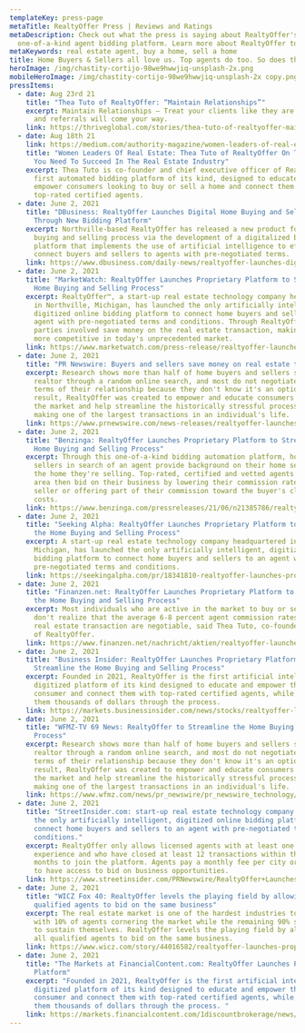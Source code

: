 ```yaml
---
templateKey: press-page
metaTitle: RealtyOffer Press | Reviews and Ratings
metaDescription: Check out what the press is saying about RealtyOffer's
  one-of-a-kind agent bidding platform. Learn more about RealtyOffer today.
metaKeywords: real estate agent, buy a home, sell a home
title: Home Buyers & Sellers all love us. Top agents do too. So does the press.
heroImage: /img/chastity-cortijo-98we9hwwjiq-unsplash-2x.png
mobileHeroImage: /img/chastity-cortijo-98we9hwwjiq-unsplash-2x copy.png
pressItems:
  - date: Aug 23rd 21
    title: "Thea Tuto of RealtyOffer: “Maintain Relationships”"
    excerpt: Maintain Relationships — Treat your clients like they are your friends,
      and referrals will come your way.
    link: https://thriveglobal.com/stories/thea-tuto-of-realtyoffer-maintain-relationships/
  - date: Aug 18th 21
    link: https://medium.com/authority-magazine/women-leaders-of-real-estate-thea-tuto-of-realtyoffer-on-the-5-things-you-need-to-succeed-in-the-16b16efe88f9
    title: "Women Leaders Of Real Estate: Thea Tuto of RealtyOffer On The 5 Things
      You Need To Succeed In The Real Estate Industry"
    excerpt: Thea Tuto is co-founder and chief executive officer of RealtyOffer, the
      first automated bidding platform of its kind, designed to educate and
      empower consumers looking to buy or sell a home and connect them with
      top-rated certified agents.
  - date: June 2, 2021
    title: "DBusiness: RealtyOffer Launches Digital Home Buying and Selling Process
      Through New Bidding Platform"
    excerpt: Northville-based RealtyOffer has released a new product for the home
      buying and selling process via the development of a digitalized bidding
      platform that implements the use of artificial intelligence to efficiently
      connect buyers and sellers to agents with pre-negotiated terms.
    link: https://www.dbusiness.com/daily-news/realtyoffer-launches-digital-home-buying-and-selling-process-through-new-bidding-platform/
  - date: June 2, 2021
    title: "MarketWatch: RealtyOffer Launches Proprietary Platform to Streamline the
      Home Buying and Selling Process"
    excerpt: RealtyOffer™, a start-up real estate technology company headquartered
      in Northville, Michigan, has launched the only artificially intelligent,
      digitized online bidding platform to connect home buyers and sellers to an
      agent with pre-negotiated terms and conditions. Through RealtyOffer, all
      parties involved save money on the real estate transaction, making them
      more competitive in today's unprecedented market.
    link: https://www.marketwatch.com/press-release/realtyoffer-launches-proprietary-platform-to-streamline-the-home-buying-and-selling-process-2021-06-02
  - date: June 2, 2021
    title: "PR Newswire: Buyers and sellers save money on real estate transactions"
    excerpt: Research shows more than half of home buyers and sellers select a
      realtor through a random online search, and most do not negotiate the
      terms of their relationship because they don't know it's an option. As a
      result, RealtyOffer was created to empower and educate consumers entering
      the market and help streamline the historically stressful process of
      making one of the largest transactions in an individual's life.
    link: https://www.prnewswire.com/news-releases/realtyoffer-launches-proprietary-platform-to-streamline-the-home-buying-and-selling-process-301303683.html
  - date: June 2, 2021
    title: "Benzinga: RealtyOffer Launches Proprietary Platform to Streamline the
      Home Buying and Selling Process"
    excerpt: Through this one-of-a-kind bidding automation platform, homebuyers and
      sellers in search of an agent provide background on their home search or
      the home they're selling. Top-rated, certified and vetted agents in the
      area then bid on their business by lowering their commission rate for the
      seller or offering part of their commission toward the buyer's closing
      costs.
    link: https://www.benzinga.com/pressreleases/21/06/n21385786/realtyoffer-launches-proprietary-platform-to-streamline-the-home-buying-and-selling-process
  - date: June 2, 2021
    title: "Seeking Alpha: RealtyOffer Launches Proprietary Platform to Streamline
      the Home Buying and Selling Process"
    excerpt: A start-up real estate technology company headquartered in Northville,
      Michigan, has launched the only artificially intelligent, digitized online
      bidding platform to connect home buyers and sellers to an agent with
      pre-negotiated terms and conditions.
    link: https://seekingalpha.com/pr/18341810-realtyoffer-launches-proprietary-platform-to-streamline-home-buying-and-selling-process
  - date: June 2, 2021
    title: "Finanzen.net: RealtyOffer Launches Proprietary Platform to Streamline
      the Home Buying and Selling Process"
    excerpt: Most individuals who are active in the market to buy or sell a home
      don't realize that the average 6-8 percent agent commission rates on a
      real estate transaction are negotiable, said Thea Tuto, co-founder & CEO
      of RealtyOffer.
    link: https://www.finanzen.net/nachricht/aktien/realtyoffer-launches-proprietary-platform-to-streamline-the-home-buying-and-selling-process-10198844
  - date: June 2, 2021
    title: "Business Insider: RealtyOffer Launches Proprietary Platform to
      Streamline the Home Buying and Selling Process"
    excerpt: Founded in 2021, RealtyOffer is the first artificial intelligence,
      digitized platform of its kind designed to educate and empower the
      consumer and connect them with top-rated certified agents, while saving
      them thousands of dollars through the process.
    link: https://markets.businessinsider.com/news/stocks/realtyoffer-launches-proprietary-platform-to-streamline-the-home-buying-and-selling-process-1030486626
  - date: June 2, 2021
    title: "WFMZ-TV 69 News: RealtyOffer to Streamline the Home Buying and Selling
      Process"
    excerpt: Research shows more than half of home buyers and sellers select a
      realtor through a random online search, and most do not negotiate the
      terms of their relationship because they don't know it's an option. As a
      result, RealtyOffer was created to empower and educate consumers entering
      the market and help streamline the historically stressful process of
      making one of the largest transactions in an individual's life.
    link: https://www.wfmz.com/news/pr_newswire/pr_newswire_technology/realtyoffer-launches-proprietary-platform-to-streamline-the-home-buying-and-selling-process/article_a14d2ec8-d64b-5136-90fc-22d56441dbe9.html
  - date: June 2, 2021
    title: "StreetInsider.com: start-up real estate technology company has launched
      the only artificially intelligent, digitized online bidding platform to
      connect home buyers and sellers to an agent with pre-negotiated terms and
      conditions."
    excerpt: RealtyOffer only allows licensed agents with at least one year of
      experience and who have closed at least 12 transactions within the past 12
      months to join the platform. Agents pay a monthly fee per city or county
      to have access to bid on business opportunities.
    link: https://www.streetinsider.com/PRNewswire/RealtyOffer+Launches+Proprietary+Platform+to+Streamline+the+Home+Buying+and+Selling+Process/18507453.html
  - date: June 2, 2021
    title: "WICZ Fox 40: RealtyOffer levels the playing field by allowing all
      qualified agents to bid on the same business"
    excerpt: The real estate market is one of the hardest industries to break into,
      with 10% of agents cornering the market while the remaining 90% struggle
      to sustain themselves. RealtyOffer levels the playing field by allowing
      all qualified agents to bid on the same business.
    link: https://www.wicz.com/story/44016582/realtyoffer-launches-proprietary-platform-to-streamline-the-home-buying-and-selling-process
  - date: June 2, 2021
    title: "The Markets at FinancialContent.com: RealtyOffer Launches Proprietary
      Platform"
    excerpt: "Founded in 2021, RealtyOffer is the first artificial intelligence,
      digitized platform of its kind designed to educate and empower the
      consumer and connect them with top-rated certified agents, while saving
      them thousands of dollars through the process. "
    link: https://markets.financialcontent.com/1discountbrokerage/news/read/41417257
---
```

